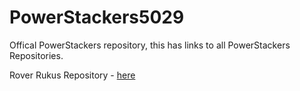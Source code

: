 # PowerStackers5029

Offical PowerStackers repository, this has links to all PowerStackers Repositories.

Rover Rukus Repository - [here](https://github.com/robotgenis/PowerStackers5029-RoverRuckus)
